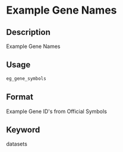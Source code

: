 # Example Gene Names

## Description

Example Gene Names

## Usage

```r
eg_gene_symbols
```

## Format

Example Gene ID's from Official Symbols

## Keyword

datasets


